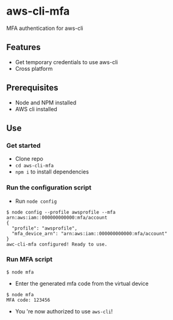 # aws-cli-mfa

MFA authentication for aws-cli



## Features

- Get temporary credentials to use aws-cli
- Cross platform



## Prerequisites

- Node and NPM installed
- AWS cli installed



## Use


### Get started

- Clone repo
- `cd aws-cli-mfa`
- `npm i` to install dependencies

### Run the configuration script

- Run `node config`

```shell
$ node config --profile awsprofile --mfa arn:aws:iam::000000000000:mfa/account
{
  "profile": "awsprofile",
  "mfa_device_arn": "arn:aws:iam::000000000000:mfa/account"
}
awc-cli-mfa configured! Ready to use.
```

### Run MFA script

```shell
$ node mfa
```

- Enter the generated mfa code from the virtual device

```shell
$ node mfa
MFA code: 123456
```

- You 're now authorized to use `aws-cli`!
